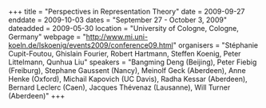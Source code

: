 +++
title = "Perspectives in Representation Theory"
date = 2009-09-27
enddate = 2009-10-03
dates = "September 27 - October 3, 2009"
dateadded = 2009-05-30
location = "University of Cologne, Cologne, Germany"
webpage = "http://www.mi.uni-koeln.de/lskoenig/events2009/conference09.html"
organisers = "Stéphanie Cupit-Foutou, Ghislain Fourier, Robert Hartmann, Steffen Koenig, Peter Littelmann, Qunhua Liu"
speakers = "Bangming Deng (Beijing), Peter Fiebig (Freiburg), Stephane Gaussent (Nancy), Meinolf Geck (Aberdeen), Anne Henke (Oxford), Michail Kapovich (UC Davis), Radha Kessar (Aberdeen), Bernard Leclerc (Caen), Jacques Thévenaz (Lausanne), Will Turner (Aberdeen)"
+++
